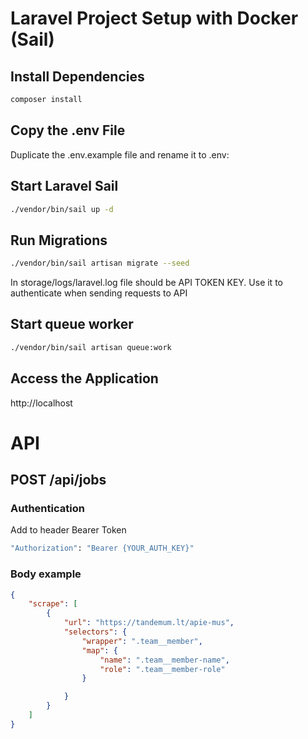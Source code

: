 # Laravel Project Setup with Docker (Sail)

## Install Dependencies
```bash
composer install
```

## Copy the .env File
Duplicate the .env.example file and rename it to .env:

## Start Laravel Sail
```bash
./vendor/bin/sail up -d
```

## Run Migrations
```bash
./vendor/bin/sail artisan migrate --seed
```
In storage/logs/laravel.log file should be API TOKEN KEY. Use it to authenticate when sending requests to API

## Start queue worker
```bash
./vendor/bin/sail artisan queue:work
```

## Access the Application
http://localhost

# API

## POST /api/jobs

### Authentication
Add to header Bearer Token
```bash
"Authorization": "Bearer {YOUR_AUTH_KEY}"
```

### Body example
```json
{
    "scrape": [
        {
            "url": "https://tandemum.lt/apie-mus",
            "selectors": {
                "wrapper": ".team__member",
                "map": {
                    "name": ".team__member-name",
                    "role": ".team__member-role"
                }

            }
        }
    ]
}
```
